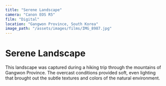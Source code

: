 ```yaml
---
title: "Serene Landscape"
camera: "Canon EOS R5"
film: "Digital"
location: "Gangwon Province, South Korea"
image_path: "/assets/images/films/IMG_8987.jpg"
---
```


# Serene Landscape

This landscape was captured during a hiking trip through the mountains of Gangwon Province. The overcast conditions provided soft, even lighting that brought out the subtle textures and colors of the natural environment.
